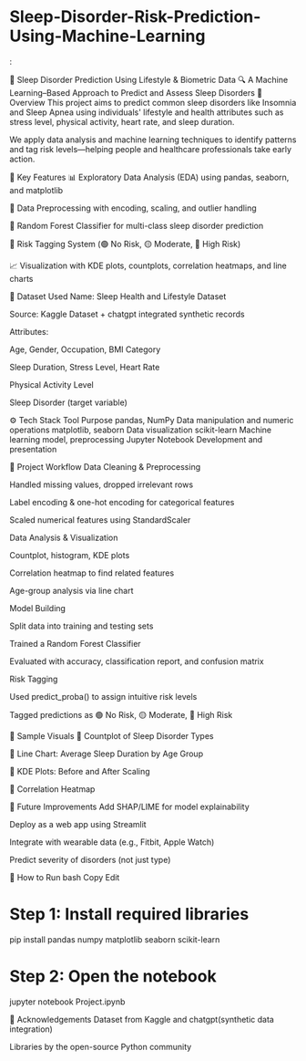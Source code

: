 # Sleep-Disorder-Risk-Prediction-Using-Machine-Learning
:

🛌 Sleep Disorder Prediction Using Lifestyle & Biometric Data
🔍 A Machine Learning–Based Approach to Predict and Assess Sleep Disorders
📌 Overview
This project aims to predict common sleep disorders like Insomnia and Sleep Apnea using individuals' lifestyle and health attributes such as stress level, physical activity, heart rate, and sleep duration.

We apply data analysis and machine learning techniques to identify patterns and tag risk levels—helping people and healthcare professionals take early action.

🧠 Key Features
📊 Exploratory Data Analysis (EDA) using pandas, seaborn, and matplotlib

🧹 Data Preprocessing with encoding, scaling, and outlier handling

🌳 Random Forest Classifier for multi-class sleep disorder prediction

🚨 Risk Tagging System (🟢 No Risk, 🟡 Moderate, 🔴 High Risk)

📈 Visualization with KDE plots, countplots, correlation heatmaps, and line charts

📁 Dataset Used
Name: Sleep Health and Lifestyle Dataset

Source: Kaggle Dataset + chatgpt integrated synthetic records

Attributes:

Age, Gender, Occupation, BMI Category

Sleep Duration, Stress Level, Heart Rate

Physical Activity Level

Sleep Disorder (target variable)

⚙️ Tech Stack
Tool	Purpose
pandas, NumPy	Data manipulation and numeric operations
matplotlib, seaborn	Data visualization
scikit-learn	Machine learning model, preprocessing
Jupyter Notebook	Development and presentation

📌 Project Workflow
Data Cleaning & Preprocessing

Handled missing values, dropped irrelevant rows

Label encoding & one-hot encoding for categorical features

Scaled numerical features using StandardScaler

Data Analysis & Visualization

Countplot, histogram, KDE plots

Correlation heatmap to find related features

Age-group analysis via line chart

Model Building

Split data into training and testing sets

Trained a Random Forest Classifier

Evaluated with accuracy, classification report, and confusion matrix

Risk Tagging

Used predict_proba() to assign intuitive risk levels

Tagged predictions as 🟢 No Risk, 🟡 Moderate, 🔴 High Risk

📸 Sample Visuals
📍 Countplot of Sleep Disorder Types

📍 Line Chart: Average Sleep Duration by Age Group

📍 KDE Plots: Before and After Scaling

📍 Correlation Heatmap

🚀 Future Improvements
Add SHAP/LIME for model explainability

Deploy as a web app using Streamlit

Integrate with wearable data (e.g., Fitbit, Apple Watch)

Predict severity of disorders (not just type)

📜 How to Run
bash
Copy
Edit
# Step 1: Install required libraries
pip install pandas numpy matplotlib seaborn scikit-learn

# Step 2: Open the notebook
jupyter notebook Project.ipynb


🤝 Acknowledgements
Dataset from Kaggle and chatgpt(synthetic data integration)

Libraries by the open-source Python community
